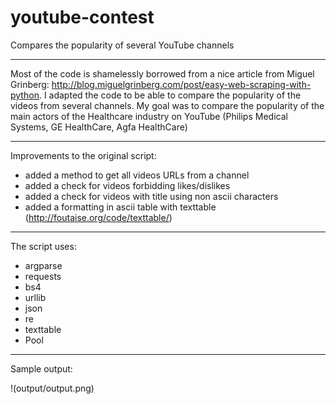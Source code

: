 youtube-contest
===============

Compares the popularity of several YouTube channels

---

Most of the code is shamelessly borrowed from a nice article from Miguel Grinberg: http://blog.miguelgrinberg.com/post/easy-web-scraping-with-python.
I adapted the code to be able to compare the popularity of the videos from several channels. 
My goal was to compare the popularity of the main actors of the Healthcare industry on YouTube (Philips Medical Systems, GE HealthCare, Agfa HealthCare)

---

Improvements to the original script:
- added a method to get all videos URLs from a channel
- added a check for videos forbidding likes/dislikes
- added a check for videos with title using non ascii characters
- added a formatting in ascii table with texttable (http://foutaise.org/code/texttable/)

---

The script uses:
- argparse
- requests
- bs4
- urllib
- json
- re
- texttable
- Pool

---

Sample output:

!(output/output.png)